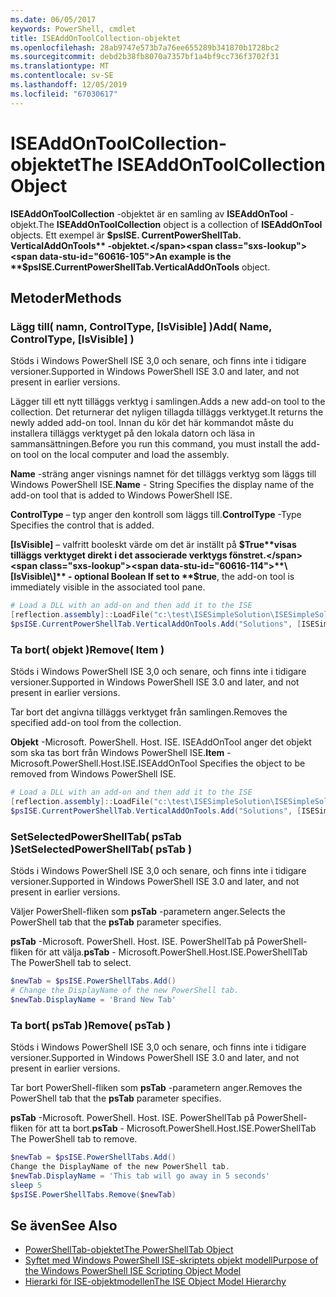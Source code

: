 ```yaml
---
ms.date: 06/05/2017
keywords: PowerShell, cmdlet
title: ISEAddOnToolCollection-objektet
ms.openlocfilehash: 28ab9747e573b7a76ee655289b341870b1728bc2
ms.sourcegitcommit: debd2b38fb8070a7357bf1a4bf9cc736f3702f31
ms.translationtype: MT
ms.contentlocale: sv-SE
ms.lasthandoff: 12/05/2019
ms.locfileid: "67030617"
---
```

# <a name="the-iseaddontoolcollection-object"></a><span data-ttu-id="60616-103">ISEAddOnToolCollection-objektet</span><span class="sxs-lookup"><span data-stu-id="60616-103">The ISEAddOnToolCollection Object</span></span>

<span data-ttu-id="60616-104">**ISEAddOnToolCollection** -objektet är en samling av **ISEAddOnTool** -objekt.</span><span class="sxs-lookup"><span data-stu-id="60616-104">The **ISEAddOnToolCollection** object is a collection of **ISEAddOnTool** objects.</span></span> <span data-ttu-id="60616-105">Ett exempel är **$psISE. CurrentPowerShellTab. VerticalAddOnTools** -objektet.</span><span class="sxs-lookup"><span data-stu-id="60616-105">An example is the **$psISE.CurrentPowerShellTab.VerticalAddOnTools** object.</span></span>

## <a name="methods"></a><span data-ttu-id="60616-106">Metoder</span><span class="sxs-lookup"><span data-stu-id="60616-106">Methods</span></span>

### <a name="add-name-controltype-isvisible-"></a><span data-ttu-id="60616-107">Lägg till\( namn, ControlType, \[IsVisible\] \)</span><span class="sxs-lookup"><span data-stu-id="60616-107">Add\( Name, ControlType, \[IsVisible\] \)</span></span>

<span data-ttu-id="60616-108">Stöds i Windows PowerShell ISE 3,0 och senare, och finns inte i tidigare versioner.</span><span class="sxs-lookup"><span data-stu-id="60616-108">Supported in Windows PowerShell ISE 3.0 and later, and not present in earlier versions.</span></span>

<span data-ttu-id="60616-109">Lägger till ett nytt tilläggs verktyg i samlingen.</span><span class="sxs-lookup"><span data-stu-id="60616-109">Adds a new add-on tool to the collection.</span></span> <span data-ttu-id="60616-110">Det returnerar det nyligen tillagda tilläggs verktyget.</span><span class="sxs-lookup"><span data-stu-id="60616-110">It returns the newly added add-on tool.</span></span> <span data-ttu-id="60616-111">Innan du kör det här kommandot måste du installera tilläggs verktyget på den lokala datorn och läsa in sammansättningen.</span><span class="sxs-lookup"><span data-stu-id="60616-111">Before you run this command, you must install the add-on tool on the local computer and load the assembly.</span></span>

<span data-ttu-id="60616-112">**Name** -sträng anger visnings namnet för det tilläggs verktyg som läggs till Windows PowerShell ISE.</span><span class="sxs-lookup"><span data-stu-id="60616-112">**Name** - String Specifies the display name of the add-on tool that is added to Windows PowerShell ISE.</span></span>

<span data-ttu-id="60616-113">**ControlType** – typ anger den kontroll som läggs till.</span><span class="sxs-lookup"><span data-stu-id="60616-113">**ControlType** -Type Specifies the control that is added.</span></span>

<span data-ttu-id="60616-114">**\[IsVisible\]** – valfritt booleskt värde om det är inställt på **$True**visas tilläggs verktyget direkt i det associerade verktygs fönstret.</span><span class="sxs-lookup"><span data-stu-id="60616-114">**\[IsVisible\]** - optional Boolean If set to **$true**, the add-on tool is immediately visible in the associated tool pane.</span></span>

```powershell
# Load a DLL with an add-on and then add it to the ISE
[reflection.assembly]::LoadFile("c:\test\ISESimpleSolution\ISESimpleSolution.dll")
$psISE.CurrentPowerShellTab.VerticalAddOnTools.Add("Solutions", [ISESimpleSolution.Solution], $true)
```

### <a name="remove-item-"></a><span data-ttu-id="60616-115">Ta bort\( objekt \)</span><span class="sxs-lookup"><span data-stu-id="60616-115">Remove\( Item \)</span></span>

<span data-ttu-id="60616-116">Stöds i Windows PowerShell ISE 3,0 och senare, och finns inte i tidigare versioner.</span><span class="sxs-lookup"><span data-stu-id="60616-116">Supported in Windows PowerShell ISE 3.0 and later, and not present in earlier versions.</span></span>

<span data-ttu-id="60616-117">Tar bort det angivna tilläggs verktyget från samlingen.</span><span class="sxs-lookup"><span data-stu-id="60616-117">Removes the specified add-on tool from the collection.</span></span>

<span data-ttu-id="60616-118">**Objekt** -Microsoft. PowerShell. Host. ISE. ISEAddOnTool anger det objekt som ska tas bort från Windows PowerShell ISE.</span><span class="sxs-lookup"><span data-stu-id="60616-118">**Item** - Microsoft.PowerShell.Host.ISE.ISEAddOnTool Specifies the object to be removed from Windows PowerShell ISE.</span></span>

```powershell
# Load a DLL with an add-on and then add it to the ISE
[reflection.assembly]::LoadFile("c:\test\ISESimpleSolution\ISESimpleSolution.dll")
$psISE.CurrentPowerShellTab.VerticalAddOnTools.Add("Solutions", [ISESimpleSolution.Solution], $true)
```

### <a name="setselectedpowershelltab-pstab-"></a><span data-ttu-id="60616-119">SetSelectedPowerShellTab\( psTab \)</span><span class="sxs-lookup"><span data-stu-id="60616-119">SetSelectedPowerShellTab\( psTab \)</span></span>

<span data-ttu-id="60616-120">Stöds i Windows PowerShell ISE 3,0 och senare, och finns inte i tidigare versioner.</span><span class="sxs-lookup"><span data-stu-id="60616-120">Supported in Windows PowerShell ISE 3.0 and later, and not present in earlier versions.</span></span>

<span data-ttu-id="60616-121">Väljer PowerShell-fliken som **psTab** -parametern anger.</span><span class="sxs-lookup"><span data-stu-id="60616-121">Selects the PowerShell tab that the **psTab** parameter specifies.</span></span>

<span data-ttu-id="60616-122">**psTab** -Microsoft. PowerShell. Host. ISE. PowerShellTab på PowerShell-fliken för att välja.</span><span class="sxs-lookup"><span data-stu-id="60616-122">**psTab** - Microsoft.PowerShell.Host.ISE.PowerShellTab The PowerShell tab to select.</span></span>

```powershell
$newTab = $psISE.PowerShellTabs.Add()
# Change the DisplayName of the new PowerShell tab.
$newTab.DisplayName = 'Brand New Tab'
```

### <a name="remove-pstab-"></a><span data-ttu-id="60616-123">Ta bort\( psTab \)</span><span class="sxs-lookup"><span data-stu-id="60616-123">Remove\( psTab \)</span></span>

<span data-ttu-id="60616-124">Stöds i Windows PowerShell ISE 3,0 och senare, och finns inte i tidigare versioner.</span><span class="sxs-lookup"><span data-stu-id="60616-124">Supported in Windows PowerShell ISE 3.0 and later, and not present in earlier versions.</span></span>

<span data-ttu-id="60616-125">Tar bort PowerShell-fliken som **psTab** -parametern anger.</span><span class="sxs-lookup"><span data-stu-id="60616-125">Removes the PowerShell tab that the **psTab** parameter specifies.</span></span>

<span data-ttu-id="60616-126">**psTab** -Microsoft. PowerShell. Host. ISE. PowerShellTab på PowerShell-fliken för att ta bort.</span><span class="sxs-lookup"><span data-stu-id="60616-126">**psTab** - Microsoft.PowerShell.Host.ISE.PowerShellTab The PowerShell tab to remove.</span></span>

```powershell
$newTab = $psISE.PowerShellTabs.Add()
Change the DisplayName of the new PowerShell tab.
$newTab.DisplayName = 'This tab will go away in 5 seconds'
sleep 5
$psISE.PowerShellTabs.Remove($newTab)
```

## <a name="see-also"></a><span data-ttu-id="60616-127">Se även</span><span class="sxs-lookup"><span data-stu-id="60616-127">See Also</span></span>

- [<span data-ttu-id="60616-128">PowerShellTab-objektet</span><span class="sxs-lookup"><span data-stu-id="60616-128">The PowerShellTab Object</span></span>](The-PowerShellTab-Object.md)
- [<span data-ttu-id="60616-129">Syftet med Windows PowerShell ISE-skriptets objekt modell</span><span class="sxs-lookup"><span data-stu-id="60616-129">Purpose of the Windows PowerShell ISE Scripting Object Model</span></span>](Purpose-of-the-Windows-PowerShell-ISE-Scripting-Object-Model.md)
- [<span data-ttu-id="60616-130">Hierarki för ISE-objektmodellen</span><span class="sxs-lookup"><span data-stu-id="60616-130">The ISE Object Model Hierarchy</span></span>](The-ISE-Object-Model-Hierarchy.md)

